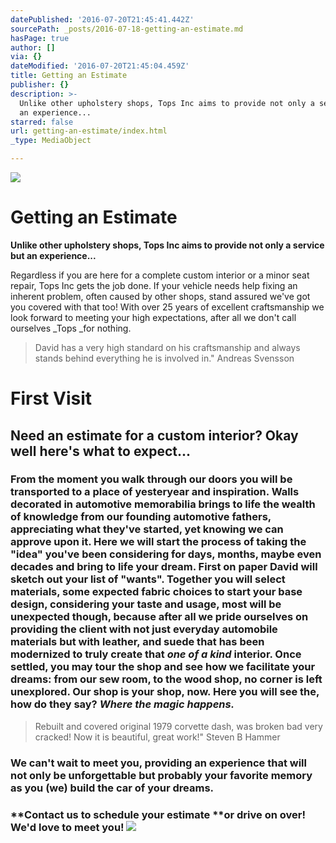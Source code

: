 ```yaml
---
datePublished: '2016-07-20T21:45:41.442Z'
sourcePath: _posts/2016-07-18-getting-an-estimate.md
hasPage: true
author: []
via: {}
dateModified: '2016-07-20T21:45:04.459Z'
title: Getting an Estimate
publisher: {}
description: >-
  Unlike other upholstery shops, Tops Inc aims to provide not only a service but
  an experience...
starred: false
url: getting-an-estimate/index.html
_type: MediaObject

---
```

![](https://imgflo.herokuapp.com/graph/vahj1ThiexotieMo/bae5055f6882508cba07ae4d82ba21ac/croprotate.jpg?cropheight=2872&cropwidth=4307&degrees=0&input=https%3A%2F%2Fthe-grid-user-content.s3-us-west-2.amazonaws.com%2Fa7beaa6d-ea65-4615-b062-298c4b313146.jpg&x=0&y=0)

# Getting an Estimate

**Unlike other upholstery shops, Tops Inc aims to provide not only a service but an experience...**

Regardless if you are here for a complete custom interior or a minor seat repair, Tops Inc gets the job done. If your vehicle needs help fixing an inherent problem, often caused by other shops, stand assured we've got you covered with that too! With over 25 years of excellent craftsmanship we look forward to meeting your high expectations, after all we don't call ourselves _Tops _for nothing.

> David has a very high standard on his craftsmanship and always stands behind everything he is involved in." Andreas Svensson

# First Visit 

## Need an estimate for a custom interior? Okay well here's what to expect... 

### From the moment you walk through our doors you will be transported to a place of yesteryear and inspiration. Walls decorated in automotive memorabilia brings to life the wealth of knowledge from our founding automotive fathers, appreciating what they've started, yet knowing we can approve upon it. Here we will start the process of taking the "idea" you've been considering for days, months, maybe even decades and bring to life your dream. First on paper David will sketch out your list of "wants". Together you will select materials, some expected fabric choices to start your base design, considering your taste and usage, most will be unexpected though, because after all we pride ourselves on providing the client with not just everyday automobile materials but with leather, and suede that has been modernized to truly create that _one of a kind_ interior. Once settled, you may tour the shop and see how we facilitate your dreams: from our sew room, to the wood shop, no corner is left unexplored. Our shop is your shop, now. Here you will see the, how do they say? _**Where the magic happens.**_

> Rebuilt and covered original 1979 corvette dash, was broken bad very cracked! Now it is beautiful, great work!" Steven B Hammer

### We can't wait to meet you, providing an experience that will not only be unforgettable but probably your favorite memory as you (we) build the car of your dreams.

### **Contact us to schedule your estimate **or drive on over! We'd love to meet you! ![](https://imgflo.herokuapp.com/graph/vahj1ThiexotieMo/5470eb215db7d9ce01b379a39bdf8fe2/croprotate.png?cropheight=1875&cropwidth=3400&degrees=0&input=https%3A%2F%2Fthe-grid-user-content.s3-us-west-2.amazonaws.com%2Fdc4e0905-b286-4460-a96a-d36094f6ddb0.png&x=0&y=0)

>